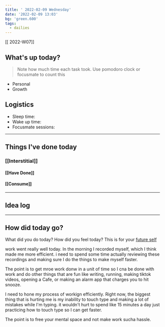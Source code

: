 ```yaml
---
title: ' 2022-02-09 Wednesday'
date: '2022-02-09 13:03'
bg: 'green.600' 
tags:
  - dailies
---
```


[[ 2022-W07]]
## What's up today?
> Note how much time each task took. Use pomodoro clock or focusmate to count this
- Personal
- Growth

## Logistics
- Sleep time:
- Wake up time:
- Focusmate sessions: 

___________________________
## Things I've done today

### [[Interstitial]]

#### [[Have Done]]

#### [[Consume]]

___________________________

## Idea log

___________________________
## How did today go?
What did you do today? How did you feel today? This is for your [future self](https://sive.rs/dj)

work went really well today. In the morning I recorded myself, which I think made me more efficient. i need to spend some time actually reviewing these recordings and making sure I do the things to make myself faster.

The point is to get mroe work donw in a unit of time so I cna be done with work and do other things that are fun like writing, running, making tiktok videos, opening a Cafe, or making an alarm app that charges you to hit snooze. 

I need to hone my process of workign efficiently. Right now, the biggest thing that is hurting me is my inability to touch type and making a lot of mistakes while I'm typing. it wouldn't hurt to spend like 15 minutes a day just practicing how to touch type so I can get faster.

The point is to free your mental space and not make work sucha hassle.